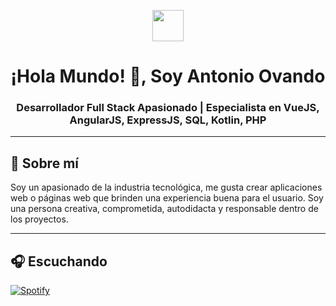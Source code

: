 <p align="center"><picture align="center"><img align="center" src = "https://github.com/7oSkaaa/7oSkaaa/blob/main/Images/about_me.gif?raw=true" width = 50px></picture></p>
<h1 align="center">¡Hola Mundo! 👋, Soy Antonio Ovando</h1>
<h3 align="center">Desarrollador Full Stack Apasionado | Especialista en VueJS, AngularJS, ExpressJS, SQL, Kotlin, PHP</h3>

---

<h2 align="left" font-weight="bold">👤 Sobre mí</h2>  
Soy un apasionado de la industria tecnológica, me gusta crear aplicaciones web o páginas web que brinden una experiencia buena para el usuario. Soy una persona creativa, comprometida, autodidacta y responsable dentro de los proyectos.
<br>

---

<h2 align="left" font-weight="bold">🎧 Escuchando</h2>  

[![Spotify](https://spotify-now-dusky.vercel.app/api/spotify?background_color=0d1117&border_color=ffffff)]()
